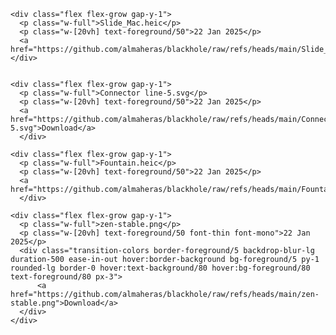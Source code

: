 

    <div class="flex flex-grow gap-y-1">
      <p class="w-full">Slide_Mac.heic</p>
      <p class="w-[20vh] text-foreground/50">22 Jan 2025</p>
      <a  href="https://github.com/almaheras/blackhole/raw/refs/heads/main/Slide_Mac.heic">Download</a>
    </div>
    

    <div class="flex flex-grow gap-y-1">
      <p class="w-full">Connector line-5.svg</p>
      <p class="w-[20vh] text-foreground/50">22 Jan 2025</p>
      <a href="https://github.com/almaheras/blackhole/raw/refs/heads/main/Connector%20line-5.svg">Download</a>
      </div>
    
    <div class="flex flex-grow gap-y-1">
      <p class="w-full">Fountain.heic</p>
      <p class="w-[20vh] text-foreground/50">22 Jan 2025</p>
      <a href="https://github.com/almaheras/blackhole/raw/refs/heads/main/Fountain.heic">Download</a>
      </div>
    
    <div class="flex flex-grow gap-y-1">
      <p class="w-full">zen-stable.png</p>
      <p class="w-[20vh] text-foreground/50 font-thin font-mono">22 Jan 2025</p>
      <div class="transition-colors border-foreground/5 backdrop-blur-lg duration-500 ease-in-out hover:border-background bg-foreground/5 py-1 rounded-lg border-0 hover:text-background/80 hover:bg-foreground/80 text-foreground/80 px-3">
          <a href="https://github.com/almaheras/blackhole/raw/refs/heads/main/zen-stable.png">Download</a>
      </div>
    </div>
    

